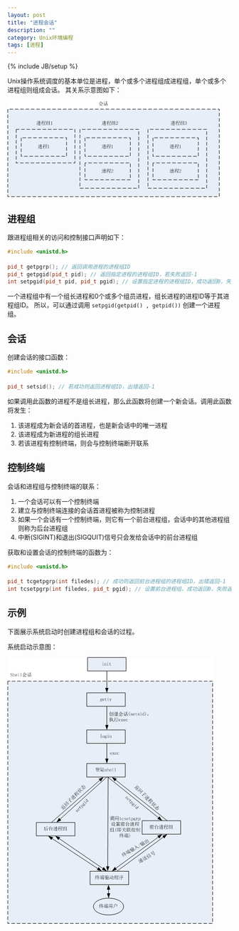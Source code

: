 ```yaml
---
layout: post
title: "进程会话"
description: ""
category: Unix环境编程
tags: [进程]
---
```

{% include JB/setup %}

Unix操作系统调度的基本单位是进程，单个或多个进程组成进程组，单个或多个进程组则组成会话。
其关系示意图如下：

![](/images/unix/process/process-session.png)

## 进程组

跟进程组相关的访问和控制接口声明如下：

``` c++
#include <unistd.h>

pid_t getpgrp(); // 返回调用进程的进程组ID
pid_t getpgid(pid_t pid); // 返回指定进程的进程组ID，若失败返回-1
int setpgid(pid_t pid, pid_t pgid); // 设置指定进程的进程组ID，成功返回0，失败返回-1
```

一个进程组中有一个组长进程和0个或多个组员进程，组长进程的进程ID等于其进程组ID。
所以，可以通过调用 `setpgid(getpid() , getpid())` 创建一个进程组。

## 会话

创建会话的接口函数：

``` c++
#include <unistd.h>

pid_t setsid(); // 若成功则返回进程组ID，出错返回-1
```

如果调用此函数的进程不是组长进程，那么此函数将创建一个新会话。调用此函数将发生：

  1. 该进程成为新会话的首进程，也是新会话中的唯一进程
  2. 该进程成为新进程的组长进程
  3. 若该进程有控制终端，则会与控制终端断开联系

## 控制终端

会话和进程组与控制终端的联系：

  1. 一个会话可以有一个控制终端
  2. 建立与控制终端连接的会话首进程被称为控制进程
  3. 如果一个会话有一个控制终端，则它有一个前台进程组，会话中的其他进程组则称为后台进程组
  4. 中断(SIGINT)和退出(SIGQUIT)信号只会发给会话中的前台进程组

获取和设置会话的控制终端的函数为：

``` c++
#include <unistd.h>

pid_t tcgetpgrp(int filedes); // 成功则返回前台进程组的进程组ID，出错返回-1
int tcsetpgrp(int filedes, pid_t pgid); // 设置前台进程组，成功返回0，失败返回-1
```

## 示例

下面展示系统启动时创建进程组和会话的过程。

系统启动示意图：

![](/images/unix/process/startup.png)
